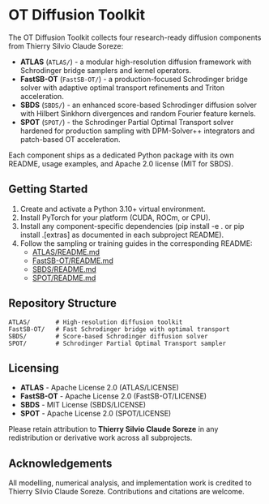 # OT Diffusion Toolkit

The OT Diffusion Toolkit collects four research-ready diffusion components from
Thierry Silvio Claude Soreze:

- **ATLAS** (`ATLAS/`) - a modular high-resolution diffusion framework with
  Schrodinger bridge samplers and kernel operators.
- **FastSB-OT** (`FastSB-OT/`) - a production-focused Schrodinger bridge solver
  with adaptive optimal transport refinements and Triton acceleration.
- **SBDS** (`SBDS/`) - an enhanced score-based Schrodinger diffusion solver with
  Hilbert Sinkhorn divergences and random Fourier feature kernels.
- **SPOT** (`SPOT/`) - the Schrodinger Partial Optimal Transport solver
  hardened for production sampling with DPM-Solver++ integrators and
  patch-based OT acceleration.

Each component ships as a dedicated Python package with its own README, usage
examples, and Apache 2.0 license (MIT for SBDS).

## Getting Started
1. Create and activate a Python 3.10+ virtual environment.
2. Install PyTorch for your platform (CUDA, ROCm, or CPU).
3. Install any component-specific dependencies (pip install -e . or
   pip install .[extras] as documented in each subproject README).
4. Follow the sampling or training guides in the corresponding README:
   - [ATLAS/README.md](ATLAS/README.md)
   - [FastSB-OT/README.md](FastSB-OT/README.md)
   - [SBDS/README.md](SBDS/README.md)
   - [SPOT/README.md](SPOT/README.md)

## Repository Structure
```
ATLAS/       # High-resolution diffusion toolkit
FastSB-OT/   # Fast Schrodinger bridge with optimal transport
SBDS/        # Score-based Schrodinger diffusion solver
SPOT/        # Schrodinger Partial Optimal Transport sampler
```

## Licensing
- **ATLAS** - Apache License 2.0 (ATLAS/LICENSE)
- **FastSB-OT** - Apache License 2.0 (FastSB-OT/LICENSE)
- **SBDS** - MIT License (SBDS/LICENSE)
- **SPOT** - Apache License 2.0 (SPOT/LICENSE)

Please retain attribution to **Thierry Silvio Claude Soreze** in any
redistribution or derivative work across all subprojects.

## Acknowledgements
All modelling, numerical analysis, and implementation work is credited to
Thierry Silvio Claude Soreze. Contributions and citations are welcome.

